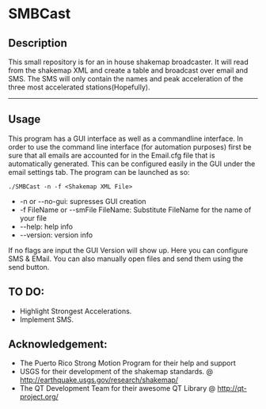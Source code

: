 SMBCast
===================

Description
-----------
This small repository is for an in house shakemap broadcaster. It will read from the shakemap XML and create a table and broadcast over email and SMS. The SMS will only contain the names and peak acceleration of the three most accelerated stations(Hopefully).

----------


Usage
-------------
This program has a GUI interface as well as a commandline interface. In order to use the command line interface (for automation purposes) first be sure that all emails are accounted for in the Email.cfg file that is automatically generated. This can be configured easily in the GUI under the email settings tab. The program can be launched as so:

    ./SMBCast -n -f <Shakemap XML File>

 - -n or --no-gui: supresses GUI creation
 - -f FileName or --smFile FileName: Substitute FileName for the name of your file
 - --help: help info
 - --version: version info

If no flags are input the GUI Version will show up. Here you can configure SMS & EMail. You can also manually open files and send them using the send button.

TO DO:
------

 - Highlight Strongest Accelerations. 
 - Implement SMS.

Acknowledgement:
----------------

 - The Puerto Rico Strong Motion Program for their help and support
 - USGS for their development of the shakemap standards. @ http://earthquake.usgs.gov/research/shakemap/
 - The QT Development Team for their awesome QT Library @ http://qt-project.org/
